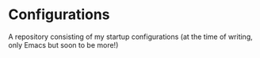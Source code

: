 # Configurations
A repository consisting of my startup configurations (at the time of writing, only Emacs but soon to be more!)
